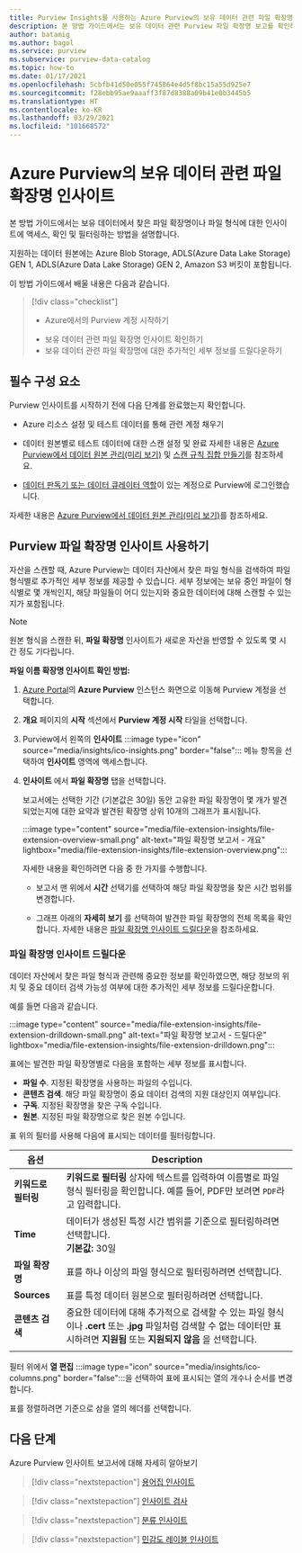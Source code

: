 ```yaml
---
title: Purview Insights를 사용하는 Azure Purview의 보유 데이터 관련 파일 확장명 보고
description: 본 방법 가이드에서는 보유 데이터 관련 Purview 파일 확장명 보고를 확인하고 사용하는 방법을 설명합니다.
author: batamig
ms.author: bagol
ms.service: purview
ms.subservice: purview-data-catalog
ms.topic: how-to
ms.date: 01/17/2021
ms.openlocfilehash: 5cbfb41d50e055f745864e4d5f8bc15a55d925e7
ms.sourcegitcommit: f28ebb95ae9aaaff3f87d8388a09b41e0b3445b5
ms.translationtype: HT
ms.contentlocale: ko-KR
ms.lasthandoff: 03/29/2021
ms.locfileid: "101668572"
---
```

# <a name="file-extension-insights-about-your-data-from-azure-purview"></a>Azure Purview의 보유 데이터 관련 파일 확장명 인사이트 

본 방법 가이드에서는 보유 데이터에서 찾은 파일 확장명이나 파일 형식에 대한 인사이트에 액세스, 확인 및 필터링하는 방법을 설명합니다.

지원하는 데이터 원본에는 Azure Blob Storage, ADLS(Azure Data Lake Storage) GEN 1, ADLS(Azure Data Lake Storage) GEN 2, Amazon S3 버킷이 포함됩니다.

이 방법 가이드에서 배울 내용은 다음과 같습니다.
> [!div class="checklist"]
> * Azure에서의 Purview 계정 시작하기 
> - 보유 데이터 관련 파일 확장명 인사이트 확인하기
> - 보유 데이터 관련 파일 확장명에 대한 추가적인 세부 정보를 드릴다운하기

## <a name="prerequisites"></a>필수 구성 요소 

Purview 인사이트를 시작하기 전에 다음 단계를 완료했는지 확인합니다.

- Azure 리소스 설정 및 테스트 데이터를 통해 관련 계정 채우기

- 데이터 원본별로 테스트 데이터에 대한 스캔 설정 및 완료 자세한 내용은 [Azure Purview에서 데이터 원본 관리(미리 보기)](manage-data-sources.md) 및 [스캔 규칙 집합 만들기](create-a-scan-rule-set.md)를 참조하세요.

- [데이터 판독기 또는 데이터 큐레이터 역할](catalog-permissions.md#azure-purviews-pre-defined-data-plane-roles)이 있는 계정으로 Purview에 로그인했습니다.


자세한 내용은 [Azure Purview에서 데이터 원본 관리(미리 보기)](manage-data-sources.md)를 참조하세요.

## <a name="use-purview-file-extension-insights"></a>Purview 파일 확장명 인사이트 사용하기

자산을 스캔할 때, Azure Purview는 데이터 자산에서 찾은 파일 형식을 검색하여 파일 형식별로 추가적인 세부 정보를 제공할 수 있습니다. 세부 정보에는 보유 중인 파일이 형식별로 몇 개씩인지, 해당 파일들이 어디 있는지와 중요한 데이터에 대해 스캔할 수 있는지가 포함됩니다.

> [!NOTE]
> 원본 형식을 스캔한 뒤, **파일 확장명** 인사이트가 새로운 자산을 반영할 수 있도록 몇 시간 정도 기다립니다.

**파일 이름 확장명 인사이트 확인 방법:**

1. [Azure Portal](https://aka.ms/purviewportal)의 **Azure Purview** 인스턴스 화면으로 이동해 Purview 계정을 선택합니다.

1. **개요** 페이지의 **시작** 섹션에서 **Purview 계정 시작** 타일을 선택합니다.

1. Purview에서 왼쪽의 **인사이트** :::image type="icon" source="media/insights/ico-insights.png" border="false"::: 메뉴 항목을 선택하여 **인사이트** 영역에 액세스합니다.
    
1. **인사이트** 에서 **파일 확장명** 탭을 선택합니다.

    보고서에는 선택한 기간 (기본값은 30일) 동안 고유한 파일 확장명이 몇 개가 발견되었는지에 대한 요약과 발견된 확장명 상위 10개의 그래프가 표시됩니다.

    :::image type="content" source="media/file-extension-insights/file-extension-overview-small.png" alt-text="파일 확장명 보고서 - 개요" lightbox="media/file-extension-insights/file-extension-overview.png":::

    자세한 내용을 확인하려면 다음 중 한 가지를 수행합니다.

    - 보고서 맨 위에서 **시간** 선택기를 선택하여 해당 파일 확장명을 찾은 시간 범위를 변경합니다.
    
    - 그래프 아래의 **자세히 보기** 를 선택하여 발견한 파일 확장명의 전체 목록을 확인합니다. 자세한 내용은 [파일 확장명 인사이트 드릴다운](#file-extension-insights-drilldown)을 참조하세요. 

### <a name="file-extension-insights-drilldown"></a>파일 확장명 인사이트 드릴다운

데이터 자산에서 찾은 파일 형식과 관련해 중요한 정보를 확인하였으면, 해당 정보의 위치 및 중요 데이터 검색 가능성 여부에 대한 추가적인 세부 정보를 드릴다운합니다.

예를 들면 다음과 같습니다.

:::image type="content" source="media/file-extension-insights/file-extension-drilldown-small.png" alt-text="파일 확장명 보고서 - 드릴다운" lightbox="media/file-extension-insights/file-extension-drilldown.png":::

표에는 발견한 파일 확장명별로 다음을 포함하는 세부 정보를 표시합니다.

- **파일 수**. 지정된 확장명을 사용하는 파일의 수입니다.
- **콘텐츠 검색**. 해당 파일 확장명이 중요 데이터 검색의 지원 대상인지 여부입니다.
- **구독**. 지정된 확장명을 찾은 구독 수입니다.
- **원본**. 지정된 파일 확장명으로 찾은 원본 수입니다.



표 위의 필터를 사용해 다음에 표시되는 데이터를 필터링합니다.

|옵션  |Description  |
|---------|---------|
|**키워드로 필터링**     |    **키워드로 필터링** 상자에 텍스트를 입력하여 이름별로 파일 형식 필터링을 확인합니다. 예를 들어, PDF만 보려면 `PDF`라고 입력합니다.     |
|**Time**        | 데이터가 생성된 특정 시간 범위를 기준으로 필터링하려면 선택합니다. <br>**기본값:** 30일  |
|**파일 확장명**     |표를 하나 이상의 파일 형식으로 필터링하려면 선택합니다.        |
|**Sources**    |표를 특정 데이터 원본으로 필터링하려면 선택합니다. |
|**콘텐츠 검색**     |중요한 데이터에 대해 추가적으로 검색할 수 있는 파일 형식이나 **.cert** 또는 **.jpg** 파일처럼 검색할 수 없는 데이터만 표시하려면 **지원됨** 또는 **지원되지 않음** 을 선택합니다. |
| | |

필터 위에서 **열 편집** :::image type="icon" source="media/insights/ico-columns.png" border="false":::을 선택하여 표에 표시되는 열의 개수나 순서를 변경합니다. 

표를 정렬하려면 기준으로 삼을 열의 헤더를 선택합니다.
## <a name="next-steps"></a>다음 단계

Azure Purview 인사이트 보고서에 대해 자세히 알아보기
> [!div class="nextstepaction"]
> [용어집 인사이트](glossary-insights.md)

> [!div class="nextstepaction"]
> [인사이트 검사](scan-insights.md)

> [!div class="nextstepaction"]
> [분류 인사이트](./classification-insights.md)

> [!div class="nextstepaction"]
> [민감도 레이블 인사이트](sensitivity-insights.md)
